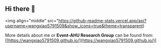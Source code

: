 ## Hi there 👋
<img align="middle" src="https://github-readme-stats.vercel.app/api?username=wangxiao5791509&show_icons=true&theme=transparent)

More details about me or **Event-AHU Research Group** can be found from: [[https://wangxiao5791509.github.io/](https://wangxiao5791509.github.io/)]

<!--
**wangxiao5791509/wangxiao5791509** is a ✨ _special_ ✨ repository because its `README.md` (this file) appears on your GitHub profile.

Here are some ideas to get you started:

- 🔭 I’m currently working on ...
- 🌱 I’m currently learning ...
- 👯 I’m looking to collaborate on ...
- 🤔 I’m looking for help with ...
- 💬 Ask me about ...
- 📫 How to reach me: ...
- 😄 Pronouns: ...
- ⚡ Fun fact: ...
-->



